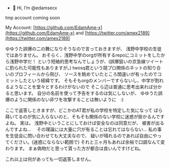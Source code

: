 - 👋 Hi, I’m @edamsecx

tmp account
coming soon

My Account: [https://github.com/EdamAme-x](https://github.com/EdamAme-x) and [https://twitter.com/amex2189](https://twitter.com/amex2189)

ゆゆうた誤爆の二の舞になりそうなので言っておきますが、
浅野中学校の生徒ではありません。
おそらく、浅野中学のorgが所有するrepoにコミットをしたから浅野中学だ！
という短絡的思考なんでしょうが、(誤爆狙いの京急線ツイートに釣られた可能性もありますが。)
twosq君という競プロ関係のネットの知り合いのプロフィールから飛び、
ソースを眺めていたところ間違いが有ったのでコミットしたという経緯です。
そもそもorgのメンバーですらないし、中学が割れるようなことを堂々とするわけがないので
そこら辺は普通に思考出来れば分かると思います。
自分の名前を使って予告をするのは気にしないが、
ゆゆうた誤爆のように関係のない非ワを攻撃することは無いように　:)

ここで返答しときますが、どこかのAT君が私の学校を特定した気になって
ばら蒔いてるのが気に入らないのと、そもそも関係のない学校に迷惑が掛かるんですよね。
実は。
浅野中ということにしておけば安全なのは同意だが、
被害が出るんですよね…　
その理論には大量に穴が有ることは忘れてはならない…
私の事を生徒会に問い合わせても大丈夫なので、
疑いが晴れるのであれば自由にやってください。(迷惑にならない範囲で)
それと三ヶ月もあれば余裕で口調なんて変わります。
まぁ偽物だと思って貰った方が都合は良いんですけどね。

これ以上は何があっても一切返答しません。

<!---
edamsecx/edamsecx is a ✨ special ✨ repository because its `README.md` (this file) appears on your GitHub profile.
You can click the Preview link to take a look at your changes.
--->
